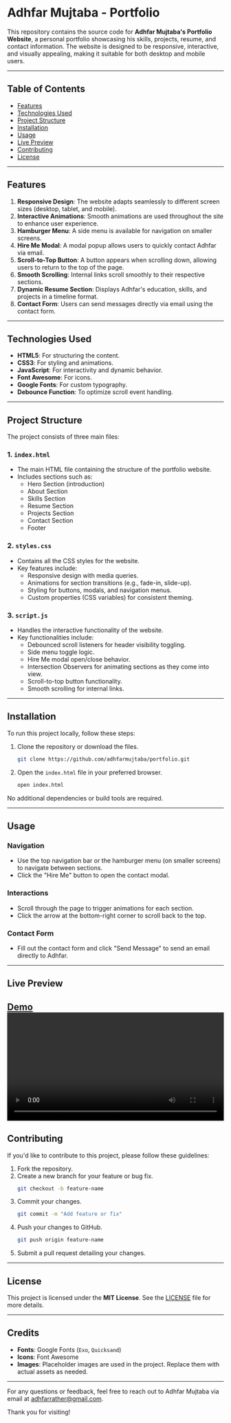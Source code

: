 # Adhfar Mujtaba - Portfolio

This repository contains the source code for **Adhfar Mujtaba's Portfolio Website**, a personal portfolio showcasing his skills, projects, resume, and contact information. The website is designed to be responsive, interactive, and visually appealing, making it suitable for both desktop and mobile users.

---

## Table of Contents

- [Features](#features)
- [Technologies Used](#technologies-used)
- [Project Structure](#project-structure)
- [Installation](#installation)
- [Usage](#usage)
- [Live Preview](#live-preview)
- [Contributing](#contributing)
- [License](#license)

---

## Features

1. **Responsive Design**: The website adapts seamlessly to different screen sizes (desktop, tablet, and mobile).
2. **Interactive Animations**: Smooth animations are used throughout the site to enhance user experience.
3. **Hamburger Menu**: A side menu is available for navigation on smaller screens.
4. **Hire Me Modal**: A modal popup allows users to quickly contact Adhfar via email.
5. **Scroll-to-Top Button**: A button appears when scrolling down, allowing users to return to the top of the page.
6. **Smooth Scrolling**: Internal links scroll smoothly to their respective sections.
7. **Dynamic Resume Section**: Displays Adhfar's education, skills, and projects in a timeline format.
8. **Contact Form**: Users can send messages directly via email using the contact form.

---

## Technologies Used

- **HTML5**: For structuring the content.
- **CSS3**: For styling and animations.
- **JavaScript**: For interactivity and dynamic behavior.
- **Font Awesome**: For icons.
- **Google Fonts**: For custom typography.
- **Debounce Function**: To optimize scroll event handling.

---

## Project Structure

The project consists of three main files:

### 1. `index.html`
- The main HTML file containing the structure of the portfolio website.
- Includes sections such as:
  - Hero Section (introduction)
  - About Section
  - Skills Section
  - Resume Section
  - Projects Section
  - Contact Section
  - Footer

### 2. `styles.css`
- Contains all the CSS styles for the website.
- Key features include:
  - Responsive design with media queries.
  - Animations for section transitions (e.g., fade-in, slide-up).
  - Styling for buttons, modals, and navigation menus.
  - Custom properties (CSS variables) for consistent theming.

### 3. `script.js`
- Handles the interactive functionality of the website.
- Key functionalities include:
  - Debounced scroll listeners for header visibility toggling.
  - Side menu toggle logic.
  - Hire Me modal open/close behavior.
  - Intersection Observers for animating sections as they come into view.
  - Scroll-to-top button functionality.
  - Smooth scrolling for internal links.

---

## Installation

To run this project locally, follow these steps:

1. Clone the repository or download the files.
   ```bash
   git clone https://github.com/adhfarmujtaba/portfolio.git
   ```
2. Open the `index.html` file in your preferred browser.
   ```bash
   open index.html
   ```

No additional dependencies or build tools are required.

---

## Usage

### Navigation
- Use the top navigation bar or the hamburger menu (on smaller screens) to navigate between sections.
- Click the "Hire Me" button to open the contact modal.

### Interactions
- Scroll through the page to trigger animations for each section.
- Click the arrow at the bottom-right corner to scroll back to the top.

### Contact Form
- Fill out the contact form and click "Send Message" to send an email directly to Adhfar.

---

## Live Preview 

[**Demo**](https://stupendous-klepon-ea6eb9.netlify.app/adhfar%20mujtaba%20-portfolio.mp4)  
<video controls style="width: 100%; max-width: 600px;">
  <source src="https://stupendous-klepon-ea6eb9.netlify.app/adhfar%20mujtaba%20-portfolio.mp4" type="video/mp4">
  Your browser does not support the video tag.
</video>
---

## Contributing

If you'd like to contribute to this project, please follow these guidelines:

1. Fork the repository.
2. Create a new branch for your feature or bug fix.
   ```bash
   git checkout -b feature-name
   ```
3. Commit your changes.
   ```bash
   git commit -m "Add feature or fix"
   ```
4. Push your changes to GitHub.
   ```bash
   git push origin feature-name
   ```
5. Submit a pull request detailing your changes.

---

## License

This project is licensed under the **MIT License**. See the [LICENSE](LICENSE) file for more details.

---

## Credits

- **Fonts**: Google Fonts (`Exo`, `Quicksand`)
- **Icons**: Font Awesome
- **Images**: Placeholder images are used in the project. Replace them with actual assets as needed.

---

For any questions or feedback, feel free to reach out to Adhfar Mujtaba via email at [adhfarrather@gmail.com](mailto:adhfarrather@gmail.com).

Thank you for visiting!